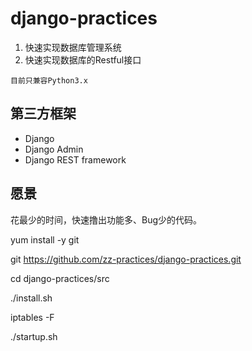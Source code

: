 # django-practices
1. 快速实现数据库管理系统
2. 快速实现数据库的Restful接口

```
目前只兼容Python3.x
```

## 第三方框架
* Django
* Django Admin
* Django REST framework 

## 愿景
花最少的时间，快速撸出功能多、Bug少的代码。


yum install -y git

git https://github.com/zz-practices/django-practices.git

cd django-practices/src

./install.sh

iptables -F

./startup.sh

